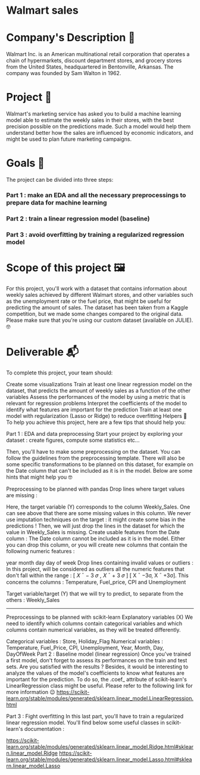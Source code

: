 # Walmart sales
# Company's Description 📇
Walmart Inc. is an American multinational retail corporation that operates a chain of hypermarkets, discount department stores, and grocery stores from the United States, headquartered in Bentonville, Arkansas. The company was founded by Sam Walton in 1962.

# Project 🚧
Walmart's marketing service has asked you to build a machine learning model able to estimate the weekly sales in their stores, with the best precision possible on the predictions made. Such a model would help them understand better how the sales are influenced by economic indicators, and might be used to plan future marketing campaigns.

# Goals 🎯
The project can be divided into three steps:

### Part 1 : make an EDA and all the necessary preprocessings to prepare data for machine learning
### Part 2 : train a linear regression model (baseline)
### Part 3 : avoid overfitting by training a regularized regression model
# Scope of this project 🖼️
For this project, you'll work with a dataset that contains information about weekly sales achieved by different Walmart stores, and other variables such as the unemployment rate or the fuel price, that might be useful for predicting the amount of sales. The dataset has been taken from a Kaggle competition, but we made some changes compared to the original data. Please make sure that you're using our custom dataset (available on JULIE). 🤓

# Deliverable 📬
To complete this project, your team should:

Create some visualizations
Train at least one linear regression model on the dataset, that predicts the amount of weekly sales as a function of the other variables
Assess the performances of the model by using a metric that is relevant for regression problems
Interpret the coefficients of the model to identify what features are important for the prediction
Train at least one model with regularization (Lasso or Ridge) to reduce overfitting
Helpers 🦮
To help you achieve this project, here are a few tips that should help you:

Part 1 : EDA and data preprocessing
Start your project by exploring your dataset : create figures, compute some statistics etc...

Then, you'll have to make some preprocessing on the dataset. You can follow the guidelines from the preprocessing template. There will also be some specific transformations to be planned on this dataset, for example on the Date column that can't be included as it is in the model. Below are some hints that might help you 🤓

Preprocessing to be planned with pandas
Drop lines where target values are missing :

Here, the target variable (Y) corresponds to the column Weekly_Sales. One can see above that there are some missing values in this column.
We never use imputation techniques on the target : it might create some bias in the predictions !
Then, we will just drop the lines in the dataset for which the value in Weekly_Sales is missing.
Create usable features from the Date column : The Date column cannot be included as it is in the model. Either you can drop this column, or you will create new columns that contain the following numeric features :

year
month
day
day of week
Drop lines containing invalid values or outliers : In this project, will be considered as outliers all the numeric features that don't fall within the range : 
[
𝑋
ˉ
−
3
𝜎
,
𝑋
ˉ
+
3
𝜎
]
[ 
X
ˉ
 −3σ, 
X
ˉ
 +3σ]. This concerns the columns : Temperature, Fuel_price, CPI and Unemployment

Target variable/target (Y) that we will try to predict, to separate from the others : Weekly_Sales

------------

Preprocessings to be planned with scikit-learn
Explanatory variables (X) We need to identify which columns contain categorical variables and which columns contain numerical variables, as they will be treated differently.

Categorical variables : Store, Holiday_Flag
Numerical variables : Temperature, Fuel_Price, CPI, Unemployment, Year, Month, Day, DayOfWeek
Part 2 : Baseline model (linear regression)
Once you've trained a first model, don't forget to assess its performances on the train and test sets. Are you satisfied with the results ? Besides, it would be interesting to analyze the values of the model's coefficients to know what features are important for the prediction. To do so, the .coef_ attribute of scikit-learn's LinearRegression class might be useful. Please refer to the following link for more information 😉 https://scikit-learn.org/stable/modules/generated/sklearn.linear_model.LinearRegression.html

Part 3 : Fight overfitting
In this last part, you'll have to train a regularized linear regression model. You'll find below some useful classes in scikit-learn's documentation :

https://scikit-learn.org/stable/modules/generated/sklearn.linear_model.Ridge.html#sklearn.linear_model.Ridge
https://scikit-learn.org/stable/modules/generated/sklearn.linear_model.Lasso.html#sklearn.linear_model.Lasso
